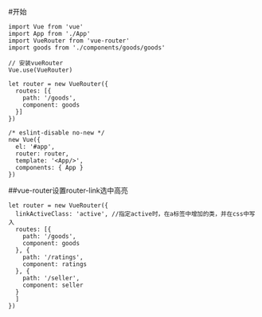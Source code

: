 #开始

	import Vue from 'vue'
	import App from './App'
	import VueRouter from 'vue-router'
	import goods from './components/goods/goods'
	
	// 安装vueRouter
	Vue.use(VueRouter)
	
	let router = new VueRouter({
	  routes: [{
	    path: '/goods',
	    component: goods
	  }]
	})
	
	/* eslint-disable no-new */
	new Vue({
	  el: '#app',
	  router: router,
	  template: '<App/>',
	  components: { App }
	})


##vue-router设置router-link选中高亮

	let router = new VueRouter({
	  linkActiveClass: 'active', //指定active时，在a标签中增加的类，并在css中写入
	  routes: [{
	    path: '/goods',
	    component: goods
	  }, {
	    path: '/ratings',
	    component: ratings
	  }, {
	    path: '/seller',
	    component: seller
	  }
	  ]
	})


